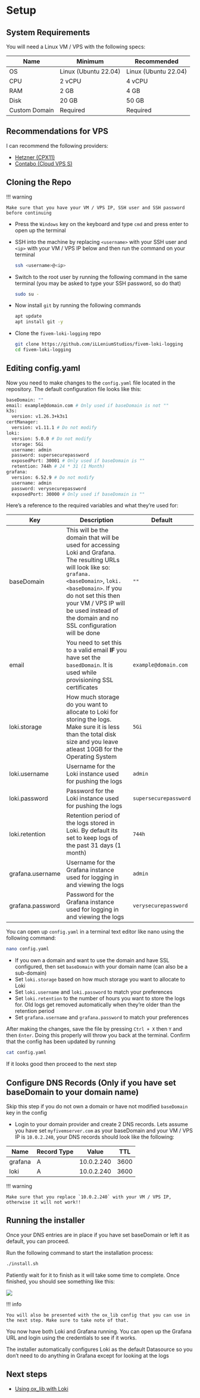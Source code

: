 # Setup

## System Requirements

You will need a Linux VM / VPS with the following specs:

| Name | Minimum | Recommended |
|----|----|----|
| OS | Linux (Ubuntu 22.04) | Linux (Ubuntu 22.04) |
| CPU | 2 vCPU | 4 vCPU |
| RAM | 2 GB | 4 GB |
| Disk | 20 GB | 50 GB |
| Custom Domain | Required | Required |

## Recommendations for VPS

I can recommend the following providers:

- [Hetzner (CPX11)](https://www.hetzner.com/cloud)
- [Contabo (Cloud VPS S)](https://contabo.com/en/vps/vps-s-ssd/?image=ubuntu.323&qty=1&contract=1&storage-type=vps-s-200-gb-ssd)

## Cloning the Repo

!!! warning

    Make sure that you have your VM / VPS IP, SSH user and SSH password before continuing

* Press the `Windows` key on the keyboard and type `cmd` and press enter to open up the terminal
* SSH into the machine by replacing `<username>` with your SSH user and `<ip>` with your VM / VPS IP below and then run the command on your terminal

  ```bash
  ssh <username>@<ip>
  ```
* Switch to the root user by running the following command in the same terminal (you may be asked to type your SSH password, so do that)

  ```bash
  sudo su -
  ```
* Now install `git` by running the following commands

  ```bash
  apt update
  apt install git -y
  ```
* Clone the `fivem-loki-logging` repo

  ```bash
  git clone https://github.com/iLLeniumStudios/fivem-loki-logging
  cd fivem-loki-logging
  ```

## Editing config.yaml

Now you need to make changes to the `config.yaml` file located in the repository. The default configuration file looks like this:

```bash
baseDomain: ""
email: example@domain.com # Only used if baseDomain is not ""
k3s:
  version: v1.26.3+k3s1
certManager:
  version: v1.11.1 # Do not modify
loki:
  version: 5.0.0 # Do not modify
  storage: 5Gi
  username: admin
  password: supersecurepassword
  exposedPort: 30001 # Only used if baseDomain is ""
  retention: 744h # 24 * 31 (1 Month)
grafana:
  version: 6.52.9 # Do not modify
  username: admin
  password: verysecurepassword
  exposedPort: 30000 # Only used if baseDomain is ""
```

Here’s a reference to the required variables and what they’re used for:

| Key | Description | Default |
|----|----|----|
| baseDomain | This will be the domain that will be used for accessing Loki and Grafana. The resulting URLs will look like so: `grafana.<baseDomain>`, `loki.<baseDomain>`. If you do not set this then your VM / VPS IP will be used instead of the domain and no SSL configuration will be done | `""` |
| email | You need to set this to a valid email **IF** you have set the `basedDomain`. It is used while provisioning SSL certificates  | `example@domain.com` |
| loki.storage | How much storage do you want to allocate to Loki for storing the logs. Make sure it is less than the total disk size and you leave atleast 10GB for the Operating System | `5Gi` |
| loki.username | Username for the Loki instance used for pushing the logs | `admin` |
| loki.password | Password for the Loki instance used for pushing the logs | `supersecurepassword` |
| loki.retention | Retention period of the logs stored in Loki. By default its set to keep logs of the past 31 days (1 month) | `744h` |
| grafana.username | Username for the Grafana instance used for logging in and viewing the logs | `admin` |
| grafana.password | Password for the Grafana instance used for logging in and viewing the logs | `verysecurepassword` |

You can open up `config.yaml` in a terminal text editor like nano using the following command:

```bash
nano config.yaml
```

* If you own a domain and want to use the domain and have SSL configured, then set `baseDomain` with your domain name (can also be a sub-domain)
* Set `loki.storage` based on how much storage you want to allocate to Loki
* Set `loki.username` and `loki.password` to match your preferences
* Set `loki.retention` to the number of hours you want to store the logs for. Old logs get removed automatically when they’re older than the retention period
* Set `grafana.username` and `grafana.password` to match your preferences

After making the changes, save the file by pressing `Ctrl + X` then `Y` and then `Enter`. Doing this properly will throw you back at the terminal. Confirm that the config has been updated by running

```bash
cat config.yaml
```

If it looks good then proceed to the next step

## Configure DNS Records (Only if you have set baseDomain to your domain name)

Skip this step if you do not own a domain or have not modified `baseDomain` key in the config

* Login to your domain provider and create 2 DNS records. Lets assume you have set `myfivemserver.com` as your baseDomain and your VM / VPS IP is `10.0.2.240`, your DNS records should look like the following:

| Name | Record Type | Value | TTL |
|----|----|----|----|
| grafana | A | 10.0.2.240 | 3600 |
| loki | A | 10.0.2.240 | 3600 |

!!! warning

    Make sure that you replace `10.0.2.240` with your VM / VPS IP, otherwise it will not work!!

## Running the installer

Once your DNS entries are in place if you have set baseDomain or left it as default, you can proceed.

Run the following command to start the installation process:

```bash
./install.sh
```

Patiently wait for it to finish as it will take some time to complete. Once finished, you should see something like this:

 ![](https://i.ibb.co/ry8HSxs/image.png)

!!! info

    You will also be presented with the ox_lib config that you can use in the next step. Make sure to take note of that.

You now have both Loki and Grafana running. You can open up the Grafana URL and login using the credentials to see if it works.

The installer automatically configures Loki as the default Datasource so you don’t need to do anything in Grafana except for looking at the logs

## Next steps

- [Using ox_lib with Loki](ox_lib.md)
